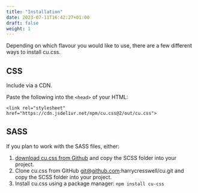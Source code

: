```yaml
---
title: "Installation"
date: 2023-07-11T16:42:27+01:00
draft: false
weight: 1
---
```



Depending on which flavour you would like to use, there are a few different ways to install cu.css.

## CSS

Include via a CDN.

Paste the following into the `<head>` of your HTML:

```
<link rel="stylesheet" href="https://cdn.jsdelivr.net/npm/cu.css@2/out/cu.css">
```



## SASS

If you plan to work with the SASS files, either:

1. [download cu.css from Github]() and copy the SCSS folder into your project.
2. Clone cu.css from GitHub git@github.com:harrycresswell/cu.git and copy the SCSS folder into your project.
3. Install cu.css using a package manager: `npm install cu-css`

